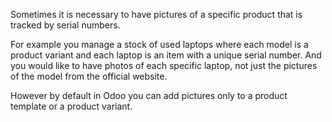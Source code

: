 Sometimes it is necessary to have pictures of a specific product that is tracked by serial numbers.

For example you manage a stock of used laptops where each model is a product variant and each laptop is an item with a unique serial number. And you would like to have photos of each specific laptop, not just the pictures of the model from the official website.

However by default in Odoo you can add pictures only to a product template or a product variant.
